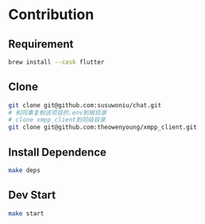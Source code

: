 # Contribution


## Requirement


```bash
brew install --cask flutter
```

## Clone 
 
```bash
git clone git@github.com:susuwoniu/chat.git
# 和同事复制该项目的.env到根目录
# clone xmpp_client到同级目录
git clone git@github.com:theowenyoung/xmpp_client.git
```

## Install Dependence

```bash
make deps
```

## Dev Start

```bash
make start
```